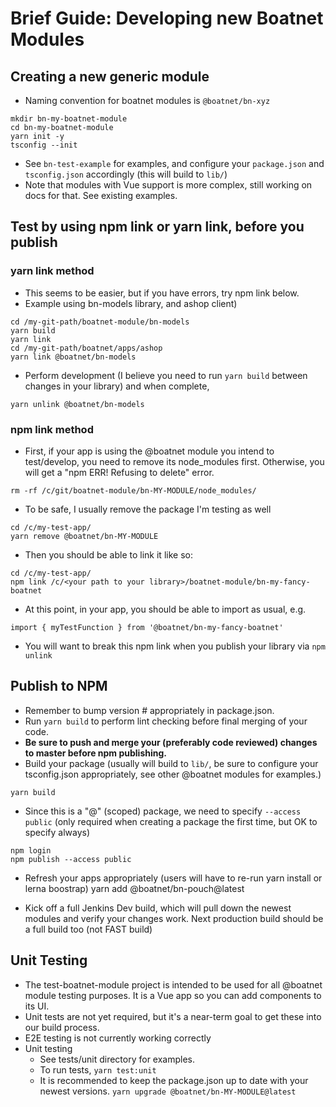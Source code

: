 # Brief Guide: Developing new Boatnet Modules

## Creating a new generic module
* Naming convention for boatnet modules is `@boatnet/bn-xyz`
```
mkdir bn-my-boatnet-module
cd bn-my-boatnet-module
yarn init -y
tsconfig --init
```
* See `bn-test-example` for examples, and configure your `package.json` and `tsconfig.json` accordingly (this will build to `lib/`)
* Note that modules with Vue support is more complex, still working on docs for that. See existing examples.

## Test by using npm link or yarn link, before you publish
### yarn link method
* This seems to be easier, but if you have errors, try npm link below.
* Example using bn-models library, and ashop client)
```
cd /my-git-path/boatnet-module/bn-models
yarn build
yarn link
cd /my-git-path/boatnet/apps/ashop
yarn link @boatnet/bn-models
```
* Perform development (I believe you need to run `yarn build` between changes in your library) and when complete,
```
yarn unlink @boatnet/bn-models
```

### npm link method
* First, if your app is using the @boatnet module you intend to test/develop, you need to remove its node_modules first. Otherwise, you will get a "npm ERR! Refusing to delete" error.
```
rm -rf /c/git/boatnet-module/bn-MY-MODULE/node_modules/
```
* To be safe, I usually remove the package I'm testing as well
```
cd /c/my-test-app/
yarn remove @boatnet/bn-MY-MODULE
```
* Then you should be able to link it like so:
```
cd /c/my-test-app/
npm link /c/<your path to your library>/boatnet-module/bn-my-fancy-boatnet
```
  * At this point, in your app, you should be able to import as usual, e.g.
  ```
  import { myTestFunction } from '@boatnet/bn-my-fancy-boatnet'
  ```
  * You will want to break this npm link when you publish your library via `npm unlink`

## Publish to NPM
  * Remember to bump version # appropriately in package.json.
  * Run ```yarn build``` to perform lint checking before final merging of your code.
  * **Be sure to push and merge your (preferably code reviewed) changes to master before npm publishing.**
  * Build your package (usually will build to `lib/`, be sure to configure your tsconfig.json appropriately, see other @boatnet modules for examples.)

```
yarn build
```

  * Since this is a "@" (scoped) package, we need to specify ```--access public``` (only required when creating a package the first time, but OK to specify always)
```
npm login
npm publish --access public
```

* Refresh your apps appropriately (users will have to re-run yarn install or lerna boostrap)
yarn add @boatnet/bn-pouch@latest

* Kick off a full Jenkins Dev build, which will pull down the newest modules and verify your changes work. Next production build should be a full build too (not FAST build)

## Unit Testing

* The test-boatnet-module project is intended to be used for all @boatnet module testing purposes. It is a Vue app so you can add components to its UI.
* Unit tests are not yet required, but it's a near-term goal to get these into our build process.
* E2E testing is not currently working correctly
* Unit testing
  * See tests/unit directory for examples.
  * To run tests, `yarn test:unit`
  * It is recommended to keep the package.json up to date with your newest versions.
  `yarn upgrade @boatnet/bn-MY-MODULE@latest`

